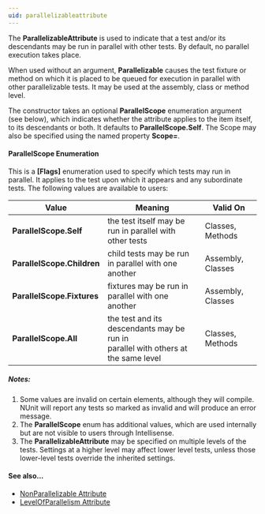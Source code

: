```yaml
---
uid: parallelizableattribute
---
```


The **ParallelizableAttribute** is used to indicate that a test and/or its descendants may be run in parallel with other tests. By default, no parallel execution takes place.

When used without an argument, **Parallelizable** causes the test fixture or method on which it is placed to be queued for execution in parallel with other parallelizable tests. It may be used at the assembly, class or method level.

The constructor takes an optional **ParallelScope** enumeration argument (see below), which indicates whether the attribute applies to the item itself, to its descendants or both. It defaults to **ParallelScope.Self**. The Scope may also be specified using the named property **Scope=**.

#### ParallelScope Enumeration

This is a **[Flags]** enumeration used to specify which tests may run in parallel. It applies to the test upon which it appears and any subordinate tests. The following values are available to users:

 Value | Meaning | Valid On
-------|---------|---------
**ParallelScope.Self**     | the test itself may be run in parallel with other tests | Classes, Methods
**ParallelScope.Children** | child tests may be run in parallel with one another     | Assembly, Classes
**ParallelScope.Fixtures** | fixtures may be run in parallel with one another        | Assembly, Classes
**ParallelScope.All**      | the test and its descendants may be run in <br>parallel with others at the same level | Classes, Methods

##### Notes: 
 1. Some values are invalid on certain elements, although they will compile. NUnit will report any tests so marked as invalid and will produce an error message.
 2. The **ParallelScope** enum has additional values, which are used internally but are not visible to users through Intellisense.
 3. The **ParallelizableAttribute** may be specified on multiple levels of the tests. Settings at a higher level may affect lower level tests, unless those lower-level tests override the inherited settings.

#### See also...
 * [NonParallelizable Attribute](NonParallelizable.md)
 * [LevelOfParallelism Attribute](LevelOfParallelism.md)

